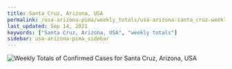 ```yaml
---
title: Santa Cruz, Arizona, USA
permalink: /usa-arizona-pima/weekly_totals/usa-arizona-santa_cruz-weekly_totals.html
last_updated: Sep 14, 2021
keywords: ["Santa Cruz, Arizona, USA", "weekly totals"]
sidebar: usa-arizona-pima_sidebar
---
```


![Weekly Totals of Confirmed Cases for Santa Cruz, Arizona, USA](/covid_tracker/images/graphs/usa-arizona-santa_cruz-weekly_totals_graph.png)
